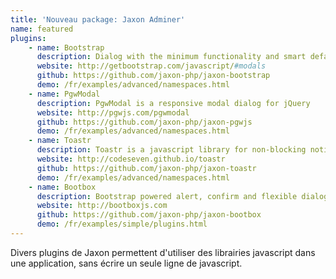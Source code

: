 ```yaml
---
title: 'Nouveau package: Jaxon Adminer'
name: featured
plugins:
    - name: Bootstrap
      description: Dialog with the minimum functionality and smart defaults
      website: http://getbootstrap.com/javascript/#modals
      github: https://github.com/jaxon-php/jaxon-bootstrap
      demo: /fr/examples/advanced/namespaces.html
    - name: PgwModal
      description: PgwModal is a responsive modal dialog for jQuery
      website: http://pgwjs.com/pgwmodal
      github: https://github.com/jaxon-php/jaxon-pgwjs
      demo: /fr/examples/advanced/namespaces.html
    - name: Toastr
      description: Toastr is a javascript library for non-blocking notifications
      website: http://codeseven.github.io/toastr
      github: https://github.com/jaxon-php/jaxon-toastr
      demo: /fr/examples/advanced/namespaces.html
    - name: Bootbox
      description: Bootstrap powered alert, confirm and flexible dialog boxes
      website: http://bootboxjs.com
      github: https://github.com/jaxon-php/jaxon-bootbox
      demo: /fr/examples/simple/plugins.html
---
```


Divers plugins de Jaxon permettent d'utiliser des librairies javascript dans une application, sans écrire un seule ligne de javascript.

